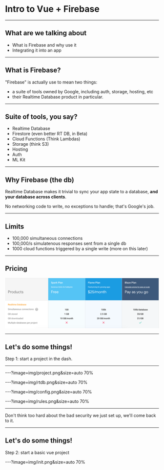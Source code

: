 # Intro to Vue + Firebase

---

## What are we talking about

* What is Firebase and why use it
* Integrating it into an app

---

## What is Firebase?

"Firebase" is actually use to mean two things:

* a suite of tools owned by Google, including auth, storage, hosting, etc
* their Realtime Database product in particular.

---

## Suite of tools, you say?

* Realtime Database
* Firestore (even better RT DB, in Beta)
* Cloud Functions (Think Lambdas)
* Storage (think S3)
* Hosting
* Auth
* ML Kit

---

## Why Firebase (the db)

Realtime Database makes it trivial to sync your app state to a database, **and your database across clients**.

No networking code to write, no exceptions to handle; that's Google's job.

---

## Limits

* 100,000 simultaneous connections
* 100,000/s simulatenous responses sent from a single db
* 1000 cloud functions triggered by a single write (more on this later)

---

## Pricing

![Foo](img/plans.png)

---

## Let's do some things!

Step 1: start a project in the dash.

---

---?image=img/project.png&size=auto 70%

---?image=img/rtdb.png&size=auto 70%

---?image=img/config.png&size=auto 70%

---?image=img/rules.png&size=auto 70%

---

Don't think too hard about the bad security we just set up, we'll come back to it.

---

## Let's do some things!

Step 2: start a basic vue project

---?image=img/init.png&size=auto 70%
